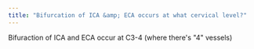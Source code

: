 ```yaml
---
title: "Bifurcation of ICA &amp; ECA occurs at what cervical level?"
---
```

Bifuraction of ICA and ECA occur at C3-4 (where there's &quot;4&quot; vessels)

